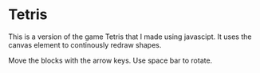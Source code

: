 # Tetris
This is a version of the game Tetris that I made using javascipt. It uses the canvas element to continously redraw shapes.

Move the blocks with the arrow keys.
Use space bar to rotate.
